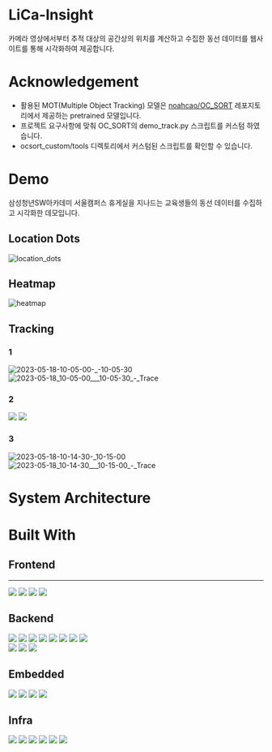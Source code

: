 # LiCa-Insight

카메라 영상에서부터 추적 대상의 공간상의 위치를 계산하고 수집한 동선 데이터를 웹사이트를 통해 시각화하여 제공합니다.

# Acknowledgement
- 활용된 MOT(Multiple Object Tracking) 모델은 [noahcao/OC_SORT](https://github.com/noahcao/OC_SORT) 레포지토리에서 제공하는 pretrained 모델입니다.
- 프로젝트 요구사항에 맞춰 OC_SORT의 demo_track.py 스크립트를 커스텀 하였습니다.
- ocsort_custom/tools 디렉토리에서 커스텀된 스크립트를 확인할 수 있습니다. 

# Demo
삼성청년SW아카데미 서울캠퍼스 휴게실을 지나드는 교육생들의 동선 데이터를 수집하고 시각화한 데모입니다.

## Location Dots
![location_dots](/uploads/740435ea81392c5610d874a9c3a10d17/location_dots.png)

## Heatmap
![heatmap](/uploads/643085175fe466b4916b24037a0152b8/heatmap.png)

## Tracking
### 1
![2023-05-18-10-05-00-_-10-05-30](/uploads/f684ee5c65e988facd3243aa86961d78/2023-05-18-10-05-00-_-10-05-30.gif)
![2023-05-18_10-05-00___10-05-30_-_Trace](/uploads/45ce5debdccd528b67c4037951a7bf2b/2023-05-18_10-05-00___10-05-30_-_Trace.png)

### 2
<img src="/uploads/5c237162f8093707a77b8db76682ad27/2023-05-18-10-09-30-_-10-10-30.gif">
<img src="/uploads/7a36bd15ec5bb52ab7eecc75d6a71708/2023-05-18_10-09-30___10-10-30_-_Trace.png">

### 3
![2023-05-18-10-14-30-_10-15-00](/uploads/e8769046f209842f1959baea17ce29ab/2023-05-18-10-14-30-_10-15-00.gif)
![2023-05-18_10-14-30___10-15-00_-_Trace](/uploads/3b591f38522497943a255288d715162a/2023-05-18_10-14-30___10-15-00_-_Trace.png)

# System Architecture

# Built With
## Frontend
---
<div>
    <img src="https://img.shields.io/badge/next.js-000000?style=for-the-badge&logo=nextdotjs&logoColor=white">
    <img src="https://img.shields.io/badge/typescript-3178C6?style=for-the-badge&logo=typescript&logoColor=white">
    <img src="https://img.shields.io/badge/axios-5A29E4?style=for-the-badge&logo=axios&logoColor=white">
    <img src="https://img.shields.io/badge/recoil-3578e5?style=for-the-badge">
</div>

## Backend
<div>
    <img src="https://img.shields.io/badge/spring_boot-2.7.11-6DB33F?style=for-the-badge&logo=springboot&logoColor=white">
    <img src="https://img.shields.io/badge/spring_security-6DB33F?style=for-the-badge&logo=springsecurity&logoColor=white">
    <img src="https://img.shields.io/badge/jwt-0.9.1-000000?style=for-the-badge&logo=jsonwebtokens&logoColor=white">
    <img src="https://img.shields.io/badge/spring_amqp-6DB33F?style=for-the-badge&logo=spring&logoColor=white">
    <img src="https://img.shields.io/badge/spring_data_jpa-6DB33F?style=for-the-badge&logo=spring&logoColor=white">
    <img src="https://img.shields.io/badge/sendinblue-6.0.0-0092FF?style=for-the-badge&logo=sendinblue&logoColor=white">
    <img src="https://img.shields.io/badge/swagger-3.0.0-85EA2D?style=for-the-badge&logo=swagger&logoColor=white">
    <img src="https://img.shields.io/badge/gradle-7.6.1-02303A?style=for-the-badge&logo=gradle&logoColor=white">
    <br>
    <img src="https://img.shields.io/badge/python-3.9.13-3776AB?style=for-the-badge&logo=python&logoColor=white">
    <img src="https://img.shields.io/badge/pika-1.3.1-3776AB?style=for-the-badge&logo=python&logoColor=white">
    <img src="https://img.shields.io/badge/opencv-4.7.0-5C3EE8?style=for-the-badge&logo=opencv&logoColor=white">
</div>

## Embedded
<div>
    <img src="https://img.shields.io/badge/raspberrypi_4-CD2355?style=for-the-badge">
    <img src="https://img.shields.io/badge/python-3.9.13-3776AB?style=for-the-badge&logo=python&logoColor=white">
    <img src="https://img.shields.io/badge/pika-1.3.1-3776AB?style=for-the-badge&logo=python&logoColor=white">
    <img src="https://img.shields.io/badge/opencv-4.7.0-5C3EE8?style=for-the-badge&logo=opencv&logoColor=white">
</div>

## Infra
<img src="https://img.shields.io/badge/aws_ec2-FF9900?style=for-the-badge&logo=amazonec2&logoColor=white">
<img src="https://img.shields.io/badge/ubuntu-20.04_LTS-E95420?style=for-the-badge&logo=ubuntu&logoColor=white">
<img src="https://img.shields.io/badge/docker-2496ED?style=for-the-badge&logo=docker&logoColor=white">
<img src="https://img.shields.io/badge/jenkins-D24939?style=for-the-badge&logo=jenkins&logoColor=white">
<img src="https://img.shields.io/badge/rabbitmq-3--management-FF6600?style=for-the-badge&logo=rabbitmq&logoColor=white">
<img src="https://img.shields.io/badge/nginx-009639?style=for-the-badge&logo=nginx&logoColor=white">

